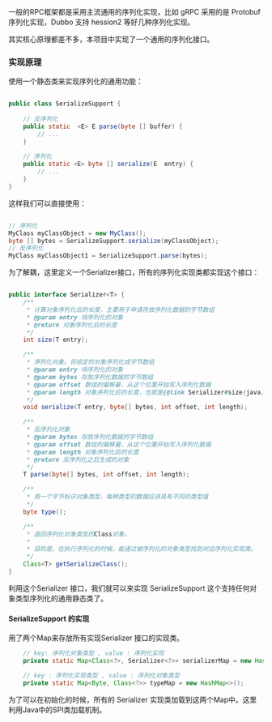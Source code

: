 一般的RPC框架都是采用主流通用的序列化实现，比如 gRPC 采用的是 Protobuf 序列化实现，Dubbo 支持 hession2 等好几种序列化实现。

其实核心原理都差不多，本项目中实现了一个通用的序列化接口。

<a name="e2Dob"></a>
### 实现原理

使用一个静态类来实现序列化的通用功能：
```java

public class SerializeSupport {
    
    // 反序列化
    public static  <E> E parse(byte [] buffer) {
        // ...
    }
    
    // 序列化
    public static <E> byte [] serialize(E  entry) {
        // ...
    }
}
```

这样我们可以直接使用：
```java

// 序列化
MyClass myClassObject = new MyClass();
byte [] bytes = SerializeSupport.serialize(myClassObject);
// 反序列化
MyClass myClassObject1 = SerializeSupport.parse(bytes);
```


为了解耦，这里定义一个Serializer接口，所有的序列化实现类都实现这个接口：
```java

public interface Serializer<T> {
    /**
     * 计算对象序列化后的长度，主要用于申请存放序列化数据的字节数组
     * @param entry 待序列化的对象
     * @return 对象序列化后的长度
     */
    int size(T entry);

    /**
     * 序列化对象。将给定的对象序列化成字节数组
     * @param entry 待序列化的对象
     * @param bytes 存放序列化数据的字节数组
     * @param offset 数组的偏移量，从这个位置开始写入序列化数据
     * @param length 对象序列化后的长度，也就是{@link Serializer#size(java.lang.Object)}方法的返回值。
     */
    void serialize(T entry, byte[] bytes, int offset, int length);

    /**
     * 反序列化对象
     * @param bytes 存放序列化数据的字节数组
     * @param offset 数组的偏移量，从这个位置开始写入序列化数据
     * @param length 对象序列化后的长度
     * @return 反序列化之后生成的对象
     */
    T parse(byte[] bytes, int offset, int length);

    /**
     * 用一个字节标识对象类型，每种类型的数据应该具有不同的类型值
     */
    byte type();

    /**
     * 返回序列化对象类型的Class对象。
     *
     * 目的是，在执行序列化的时候，能通过被序列化的对象类型找到对应序列化实现类。
     */
    Class<T> getSerializeClass();
}
```


利用这个Serializer 接口，我们就可以来实现 SerializeSupport 这个支持任何对象类型序列化的通用静态类了。

<a name="uUJIs"></a>
#### SerializeSupport 的实现

用了两个Map来存放所有实现Serializer 接口的实现类。

```java
    // key: 序列化对象类型 , value : 序列化实现
    private static Map<Class<?>, Serializer<?>> serializerMap = new HashMap<>();

    // key : 序列化实现类型 , value : 序列化对象类型
    private static Map<Byte, Class<?>> typeMap = new HashMap<>();
```

为了可以在初始化的时候，所有的 Serializer 实现类加载到这两个Map中。这里利用Java中的SPI类加载机制。
